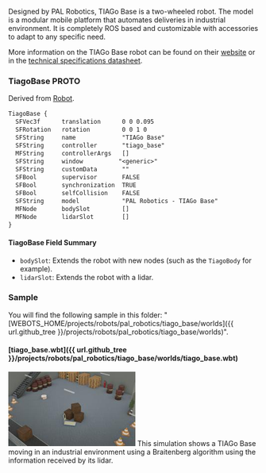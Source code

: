 Designed by PAL Robotics, TIAGo Base is a two-wheeled robot.
The model is a modular mobile platform that automates deliveries in industrial environment. It is completely ROS based and customizable with accessories to adapt to any specific need.

More information on the TIAGo Base robot can be found on their [website](http://pal-robotics.com/robots/tiago-base/) or in the [technical specifications datasheet](http://pal-robotics.com/wp-content/uploads/2019/06/TIAGo-Base_Datasheet.pdf).

### TiagoBase PROTO

Derived from [Robot](https://cyberbotics.com/doc/reference/robot).

```
TiagoBase {
  SFVec3f      translation      0 0 0.095
  SFRotation   rotation         0 0 1 0
  SFString     name             "TIAGo Base"
  SFString     controller       "tiago_base"
  MFString     controllerArgs   []
  SFString     window          "<generic>"
  SFString     customData       ""
  SFBool       supervisor       FALSE
  SFBool       synchronization  TRUE
  SFBool       selfCollision    FALSE
  SFString     model            "PAL Robotics - TIAGo Base"
  MFNode       bodySlot         []
  MFNode       lidarSlot        []
}
```

#### TiagoBase Field Summary

- `bodySlot`:  Extends the robot with new nodes (such as the `TiagoBody` for example).
- `lidarSlot`: Extends the robot with a lidar.

### Sample

You will find the following sample in this folder: "[WEBOTS\_HOME/projects/robots/pal\_robotics/tiago\_base/worlds]({{ url.github_tree }}/projects/robots/pal_robotics/tiago_base/worlds)".

#### [tiago\_base.wbt]({{ url.github_tree }}/projects/robots/pal_robotics/tiago_base/worlds/tiago\_base.wbt)

![tiago_base.wbt.png](images/tiago_base/tiago_base.wbt.thumbnail.jpg) This simulation shows a TIAGo Base moving in an industrial environment using a Braitenberg algorithm using the information received by its lidar.
